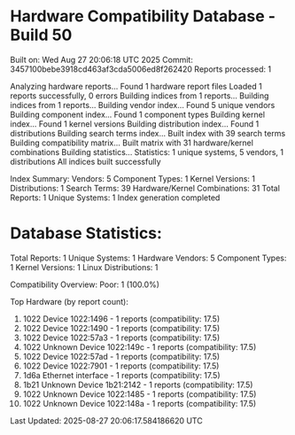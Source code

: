 # Hardware Compatibility Database - Build 50

Built on: Wed Aug 27 20:06:18 UTC 2025
Commit: 3457100bebe3918cd463af3cda5006ed8f262420
Reports processed: 1

Analyzing hardware reports...
Found 1 hardware report files
Loaded 1 reports successfully, 0 errors
Building indices from 1 reports...
Building indices from 1 reports...
Building vendor index...
   Found 5 unique vendors
Building component index...
   Found 1 component types
Building kernel index...
   Found 1 kernel versions
Building distribution index...
   Found 1 distributions
Building search terms index...
   Built index with 39 search terms
Building compatibility matrix...
   Built matrix with 31 hardware/kernel combinations
Building statistics...
   Statistics: 1 unique systems, 5 vendors, 1 distributions
All indices built successfully

Index Summary:
   Vendors: 5
   Component Types: 1
   Kernel Versions: 1
   Distributions: 1
   Search Terms: 39
   Hardware/Kernel Combinations: 31
   Total Reports: 1
   Unique Systems: 1
Index generation completed

Database Statistics:
========================
Total Reports: 1
Unique Systems: 1
Hardware Vendors: 5
Component Types: 1
Kernel Versions: 1
Linux Distributions: 1

Compatibility Overview:
  Poor: 1 (100.0%)

Top Hardware (by report count):
  1. 1022 Device 1022:1496 - 1 reports (compatibility: 17.5)
  2. 1022 Device 1022:1490 - 1 reports (compatibility: 17.5)
  3. 1022 Device 1022:57a3 - 1 reports (compatibility: 17.5)
  4. 1022 Unknown Device 1022:149c - 1 reports (compatibility: 17.5)
  5. 1022 Device 1022:57ad - 1 reports (compatibility: 17.5)
  6. 1022 Device 1022:7901 - 1 reports (compatibility: 17.5)
  7. 1d6a Ethernet interface - 1 reports (compatibility: 17.5)
  8. 1b21 Unknown Device 1b21:2142 - 1 reports (compatibility: 17.5)
  9. 1022 Unknown Device 1022:1485 - 1 reports (compatibility: 17.5)
  10. 1022 Unknown Device 1022:148a - 1 reports (compatibility: 17.5)

Last Updated: 2025-08-27 20:06:17.584186620 UTC
